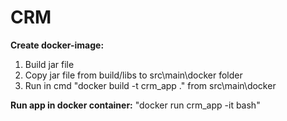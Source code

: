 # CRM

**Create docker-image:**
1. Build jar file
2. Copy jar file from build/libs to src\main\docker folder
3. Run in cmd "docker build -t crm_app ." from src\main\docker

**Run app in docker container:**
"docker run crm_app -it bash"

